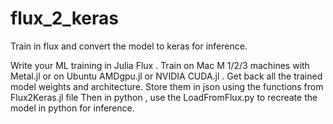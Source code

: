 # flux_2_keras
Train in flux and convert the model to keras for inference.

Write your ML training in Julia Flux . 
Train on Mac M 1/2/3 machines with  Metal.jl or on Ubuntu AMDgpu.jl  or NVIDIA CUDA.jl . 
Get back all the trained model weights and architecture.
Store them in json  using the functions from Flux2Keras.jl  file
Then in python , use the LoadFromFlux.py to recreate the model in python for inference.
